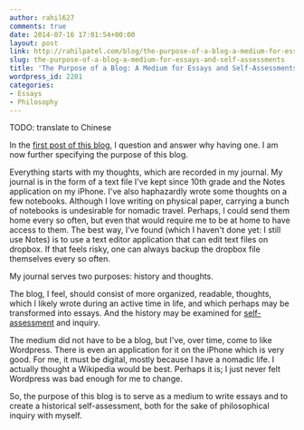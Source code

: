 ```yaml
---
author: rahil627
comments: true
date: 2014-07-16 17:01:54+00:00
layout: post
link: http://rahilpatel.com/blog/the-purpose-of-a-blog-a-medium-for-essays-and-self-assessments/
slug: the-purpose-of-a-blog-a-medium-for-essays-and-self-assessments
title: 'The Purpose of a Blog: A Medium for Essays and Self-Assessments'
wordpress_id: 2201
categories:
- Essays
- Philosophy
---
```


TODO: translate to Chinese

In the [first post of this blog](http://www.rahilpatel.com/blog/why-have-a-personal-blog), I question and answer why having one. I am now further specifying the purpose of this blog.

Everything starts with my thoughts, which are recorded in my journal. My journal is in the form of a text file I've kept since 10th grade and the Notes application on my iPhone. I've also haphazardly wrote some thoughts on a few notebooks. Although I love writing on physical paper, carrying a bunch of notebooks is undesirable for nomadic travel. Perhaps, I could send them home every so often, but even that would require me to be at home to have access to them. The best way, I've found (which I haven't done yet: I still use Notes) is to use a text editor application that can edit text files on dropbox. If that feels risky, one can always backup the dropbox file themselves every so often.

My journal serves two purposes: history and thoughts.

The blog, I feel, should consist of more organized, readable, thoughts, which I likely wrote during an active time in life, and which perhaps may be transformed into essays. And the history may be examined for [self-assessment](http://www.rahilpatel.com/blog/a-self-assessment-ii) and inquiry.

The medium did not have to be a blog, but I've, over time, come to like Wordpress. There is even an application for it on the iPhone which is very good. For me, it must be digital, mostly because I have a nomadic life. I actually thought a Wikipedia would be best. Perhaps it is; I just never felt Wordpress was bad enough for me to change.

So, the purpose of this blog is to serve as a medium to write essays and to create a historical self-assessment, both for the sake of philosophical inquiry with myself.
